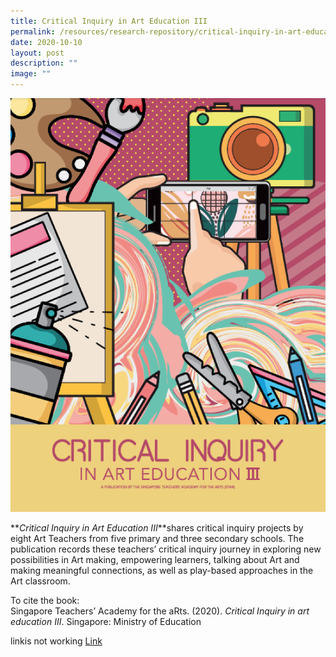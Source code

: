 ```yaml
---
title: Critical Inquiry in Art Education III
permalink: /resources/research-repository/critical-inquiry-in-art-education-3/
date: 2020-10-10
layout: post
description: ""
image: ""
---
```

<img src="/images/uucriticalinquiryinarteducationiii.png" 
         style="width:600px"
	/>
<br>

**_Critical Inquiry in Art Education III_**shares critical inquiry projects by eight Art Teachers from five primary and three secondary schools. The publication records these teachers’ critical inquiry journey in exploring new possibilities in Art making, empowering learners, talking about Art and making meaningful connections, as well as play-based approaches in the Art classroom.   

To cite the book:   
Singapore Teachers’ Academy for the aRts. (2020). _Critical Inquiry in art education III_. Singapore: Ministry of Education


linkis not working
[Link](https://go.gov.sg/ci-art-education-3)
